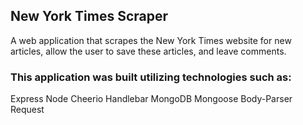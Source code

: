 ## New York Times Scraper

A web application that scrapes the New York Times website for new articles, allow the user to save these articles, and leave comments. 

### This application was built utilizing technologies such as:
Express
Node
Cheerio
Handlebar
MongoDB
Mongoose
Body-Parser
Request

